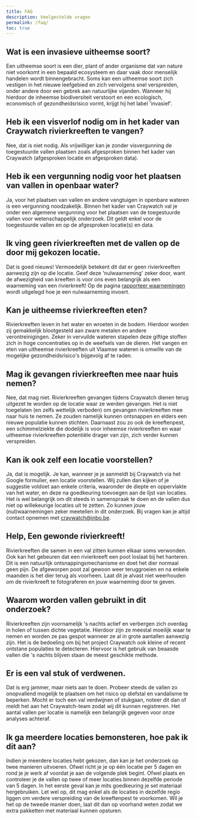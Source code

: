 ```yaml
---
title: FAQ
description: Veelgestelde vragen
permalink: /faq/
toc: true
---
```


## Wat is een invasieve uitheemse soort?

Een uitheemse soort is een dier, plant of ander organisme dat van nature niet voorkomt in een bepaald ecosysteem en daar vaak door menselijk handelen wordt binnengebracht. Soms kan een uitheemse soort zich vestigen in het nieuwe leefgebied en zich vervolgens snel verspreiden, onder andere door een gebrek aan natuurlijke vijanden. Wanneer hij hierdoor de inheemse biodiversiteit verstoort en een ecologisch, economisch of gezondheidsrisico vormt, krijgt hij het label 'invasief'.

## Heb ik een visverlof nodig om in het kader van Craywatch rivierkreeften te vangen?

Nee, dat is niet nodig. Als vrijwilliger kan je zonder visvergunning de toegestuurde vallen plaatsen zoals afgesproken binnen het kader van Craywatch (afgesproken locatie en afgesproken data).

## Heb ik een vergunning nodig voor het plaatsen van vallen in openbaar water?

Ja, voor het plaatsen van vallen en andere vangtuigen in openbare wateren is een vergunning noodzakelijk. Binnen het kader van Craywatch val je onder een algemene vergunning voor het plaatsen van de toegestuurde vallen voor wetenschappelijk onderzoek. Dit geldt enkel voor de toegestuurde vallen en op de afgesproken locatie(s) en data.

## Ik ving geen rivierkreeften met de vallen op de door mij gekozen locatie.

Dat is goed nieuws! Vermoedelijk betekent dit dat er geen rivierkreeften aanwezig zijn op die locatie. Geef deze 'nulwaarneming' zeker door, want de afwezigheid van kreeften is voor ons even belangrijk als een waarneming van een rivierkreeft! Op de pagina [rapporteer waarnemingen](/waarnemingen/) wordt uitgelegd hoe je een nulwaarneming invoert.

## Kan je uitheemse rivierkreeften eten? 

Rivierkreeften leven in het water en wroeten in de bodem. Hierdoor worden zij gemakkelijk blootgesteld aan zware metalen en andere verontreinigingen. Zeker in vervuilde wateren stapelen deze giftige stoffen zich in hoge concentraties op in de weefsels van de dieren. Het vangen en eten van uitheemse rivierkreeften uit Vlaamse wateren is omwille van de mogelijke gezondheidsrisico's bijgevolg af te raden.

## Mag ik gevangen rivierkreeften mee naar huis nemen?

Nee, dat mag niet. Rivierkreeften gevangen tijdens Craywatch dienen terug uitgezet te worden op de locatie waar ze werden gevangen. Het is niet toegelaten (en zelfs wettelijk verboden) om gevangen rivierkreeften mee naar huis te nemen. Ze zouden namelijk kunnen ontsnappen en elders een nieuwe populatie kunnen stichten. Daarnaast zou zo ook de kreeftenpest,  een schimmelziekte die dodelijk is voor inheemse rivierkreeften en waar uitheemse rivierkreeften potentiële drager van zijn, zich verder kunnen verspreiden.

## Kan ik ook zelf een locatie voorstellen?

Ja, dat is mogelijk. Je kan, wanneer je je aanmeldt bij Craywatch via het Google formulier, een locatie voorstellen. Wij zullen dan kijken of je suggestie voldoet aan enkele criteria, waaronder de diepte en oppervlakte van het water,  en deze na goedkeuring toevoegen aan de lijst van locaties. Het is wel belangrijk om dit steeds in samenspraak te doen en de vallen dus niet op willekeurige locaties uit te zetten. Zo kunnen jouw (nul)waarnemingen zeker meetellen in dit onderzoek. Bij vragen kan je altijd contact opnemen met <craywatch@inbo.be>.

## Help, Een gewonde rivierkreeft!

Rivierkreeften die samen in een val zitten kunnen elkaar soms verwonden. Ook kan het gebeuren dat een rivierkreeft een poot loslaat bij het hanteren. Dit is een natuurlijk ontsnappingsmechanisme en doet het dier normaal geen pijn. De afgeworpen poot zal gewoon weer teruggroeien en na enkele maanden is het dier terug als voorheen. Laat dit je alvast niet weerhouden om de rivierkreeft te fotograferen en jouw waarneming door te geven.

## Waarom worden vallen gebruikt in dit onderzoek?

Rivierkreeften zijn voornamelijk 's nachts actief en verbergen zich overdag in holen of tussen dichte vegetatie. Hierdoor zijn ze meestal moeilijk waar te nemen en worden ze pas gespot wanneer ze al in grote aantallen aanwezig zijn. Het is de bedoeling om bij het project Craywatch ook kleine of recent ontstane populaties te detecteren. Hiervoor is het gebruik van beaasde vallen die 's nachts blijven staan de meest geschikte methode.

## Er is een val stuk of verdwenen.

Dat is erg jammer, maar niets aan te doen. Probeer steeds de vallen zo onopvallend mogelijk te plaatsen om het risico op diefstal en vandalisme te beperken. Mocht er toch een val verdwijnen of stukgaan, noteer dit dan of meldt het aan het Craywatch-team zodat wij dit kunnen registreren. Het aantal vallen per locatie is namelijk een belangrijk gegeven voor onze analyses achteraf.

## Ik ga meerdere locaties bemonsteren, hoe pak ik dit aan?

Indien je meerdere locaties hebt gekozen, dan kan je het onderzoek op twee manieren uitvoeren. Ofwel richt je je op één locatie per 5 dagen en rond je je werk af voordat je aan de volgende plek begint. Ofwel plaats en controleer je de vallen op twee of meer locaties binnen dezelfde periode van 5 dagen. In het eerste geval kan je mits goedkeuring je set materiaal hergebruiken. Let wel op, dit mag enkel als de locaties in dezelfde regio liggen om verdere verspreiding van de kreeftenpest te voorkomen. Wil je het op de tweede manier doen, laat dit dan op voorhand weten zodat we extra pakketten met materiaal kunnen opsturen.
